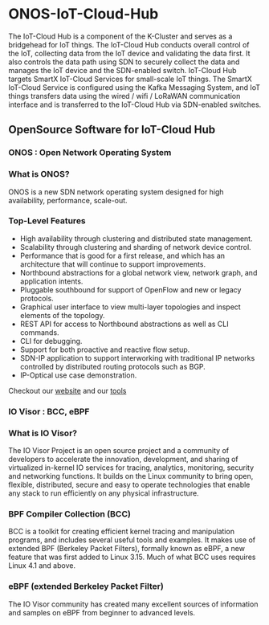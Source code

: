 # ONOS-IoT-Cloud-Hub

The IoT-Cloud Hub is a component of the K-Cluster and serves as a bridgehead for IoT things. The IoT-Cloud Hub conducts overall control of the IoT, collecting data from the IoT device and validating the data first. It also controls the data path using SDN to securely collect the data and manages the IoT device and the SDN-enabled switch. IoT-Cloud Hub targets SmartX IoT-Cloud Services for small-scale IoT things. The SmartX IoT-Cloud Service is configured using the Kafka Messaging System, and IoT things transfers data using the wired / wifi / LoRaWAN communication interface and is transferred to the IoT-Cloud Hub via SDN-enabled switches.


## OpenSource Software for IoT-Cloud Hub

### ONOS : Open Network Operating System

### What is ONOS?
ONOS is a new SDN network operating system designed for high availability,
performance, scale-out.

### Top-Level Features

* High availability through clustering and distributed state management.
* Scalability through clustering and sharding of network device control.
* Performance that is good for a first release, and which has an architecture
  that will continue to support improvements.
* Northbound abstractions for a global network view, network graph, and
  application intents.
* Pluggable southbound for support of OpenFlow and new or legacy protocols.
* Graphical user interface to view multi-layer topologies and inspect elements
  of the topology.
* REST API for access to Northbound abstractions as well as CLI commands.
* CLI for debugging.
* Support for both proactive and reactive flow setup.
* SDN-IP application to support interworking with traditional IP networks
  controlled by distributed routing protocols such as BGP.
* IP-Optical use case demonstration.

Checkout our [website](http://www.onosproject.org) and our
[tools](http://www.onosproject.org/software/#tools)



### IO Visor : BCC, eBPF

### What is IO Visor?
The IO Visor Project is an open source project and a community of developers to accelerate the innovation, development, and sharing of virtualized in-kernel IO services for tracing, analytics, monitoring, security and networking functions. It builds on the Linux community to bring open, flexible, distributed, secure and easy to operate technologies that enable any stack to run efficiently on any physical infrastructure.


### BPF Compiler Collection (BCC)
BCC is a toolkit for creating efficient kernel tracing and manipulation
programs, and includes several useful tools and examples. It makes use of 
extended BPF (Berkeley Packet Filters), formally known as eBPF, a new feature
that was first added to Linux 3.15. Much of what BCC uses requires Linux 4.1
and above.

### eBPF (extended Berkeley Packet Filter)
The IO Visor community has created many excellent sources of information and samples on eBPF from beginner to advanced levels.

